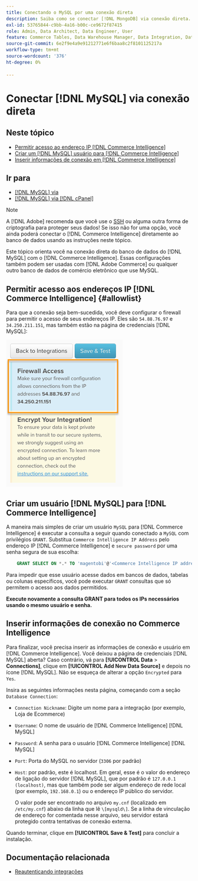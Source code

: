 ```yaml
---
title: Conectando o MySQL por uma conexão direta
description: Saiba como se conectar [!DNL MongoDB] via conexão direta.
exl-id: 53765844-c9bb-4a16-b00c-ce9672f87415
role: Admin, Data Architect, Data Engineer, User
feature: Commerce Tables, Data Warehouse Manager, Data Integration, Data Import/Export
source-git-commit: 6e2f9e4a9e91212771e6f6baa8c2f8101125217a
workflow-type: tm+mt
source-wordcount: '376'
ht-degree: 0%

---
```


# Conectar [!DNL MySQL] via conexão direta

## Neste tópico

* [Permitir acesso ao endereço IP  [!DNL Commerce Intelligence] ](#allowlist)
* [Criar um  [!DNL MySQL] usuário para [!DNL Commerce Intelligence]](#steptwo)
* [Inserir informações de conexão em  [!DNL Commerce Intelligence]](#stepthree)

## Ir para

* [[!DNL MySQL] via ](../integrations/mysql-via-ssh-tunnel.md)
* [[!DNL MySQL] via  [!DNL cPanel]](../integrations/mysql-via-cpanel.md)

>[!NOTE]
>
>A [!DNL Adobe] recomenda que você use o [SSH](../integrations/mysql-via-ssh-tunnel.md) ou alguma outra forma de criptografia para proteger seus dados! Se isso não for uma opção, você ainda poderá conectar o [!DNL Commerce Intelligence] diretamente ao banco de dados usando as instruções neste tópico.

Este tópico orienta você na conexão direta do banco de dados do [!DNL MySQL] com o [!DNL Commerce Intelligence]. Essas configurações também podem ser usadas com [!DNL Adobe Commerce] ou qualquer outro banco de dados de comércio eletrônico que use MySQL.

## Permitir acesso aos endereços IP [!DNL Commerce Intelligence] {#allowlist}

Para que a conexão seja bem-sucedida, você deve configurar o firewall para permitir o acesso de seus endereços IP. Eles são `54.88.76.97` e `34.250.211.151`, mas também estão na página de credenciais [!DNL MySQL]:

![MBI_Allow_Access_IPs.png](../../../assets/MBI_allow_access_IPs.png)

## Criar um usuário [!DNL MySQL] para [!DNL Commerce Intelligence]

A maneira mais simples de criar um usuário `MySQL` para [!DNL Commerce Intelligence] é executar a consulta a seguir quando conectado a `MySQL` com privilégios `GRANT`. Substitua `Commerce Intelligence IP Address` pelo endereço IP [!DNL Commerce Intelligence] e `secure password` por uma senha segura de sua escolha:

```sql
    GRANT SELECT ON *.* TO 'magentobi'@'<Commerce Intelligence IP address>' IDENTIFIED BY '<secure password>';
```

Para impedir que esse usuário acesse dados em bancos de dados, tabelas ou colunas específicos, você pode executar `GRANT` consultas que só permitem o acesso aos dados permitidos.

**Execute novamente a consulta GRANT para todos os IPs necessários usando o mesmo usuário e senha.**

## Inserir informações de conexão no Commerce Intelligence

Para finalizar, você precisa inserir as informações de conexão e usuário em [!DNL Commerce Intelligence]. Você deixou a página de credenciais [!DNL MySQL] aberta? Caso contrário, vá para **[!UICONTROL Data** > **Connections]**, clique em **[!UICONTROL Add New Data Source]** e depois no ícone [!DNL MySQL]. Não se esqueça de alterar a opção `Encrypted` para `Yes`.

Insira as seguintes informações nesta página, começando com a seção `Database Connection`:

* `Connection Nickname`: Digite um nome para a integração (por exemplo, Loja de Ecommerce)
* `Username`: O nome de usuário de [!DNL Commerce Intelligence] [!DNL MySQL]
* `Password`: A senha para o usuário [!DNL Commerce Intelligence] [!DNL MySQL]
* `Port`: Porta do MySQL no servidor (`3306` por padrão)
* `Host`: por padrão, este é localhost. Em geral, esse é o valor do endereço de ligação do servidor [!DNL MySQL], que por padrão é `127.0.0.1 (localhost)`, mas que também pode ser algum endereço de rede local (por exemplo, `192.168.0.1`) ou o endereço IP público do servidor.

  O valor pode ser encontrado no arquivo `my.cnf` (localizado em `/etc/my.cnf`) abaixo da linha que lê `\[mysqld\]`. Se a linha de vinculação de endereço for comentada nesse arquivo, seu servidor estará protegido contra tentativas de conexão externa.

Quando terminar, clique em **[!UICONTROL Save & Test]** para concluir a instalação.

## Documentação relacionada

* [Reautenticando integrações](https://experienceleague.adobe.com/docs/commerce-knowledge-base/kb/how-to/mbi-reauthenticating-integrations.html)
